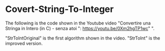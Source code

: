 # Covert-String-To-Integer
The following is the code shown in the Youtube video "Convertire una Stringa in Intero (in C) - senza atoi ": https://youtu.be/0Xm2hgTP1wc" ".

"StrToIntOriginal" is the first algorithm shown in the video. "StrToInt" is the improved version.
